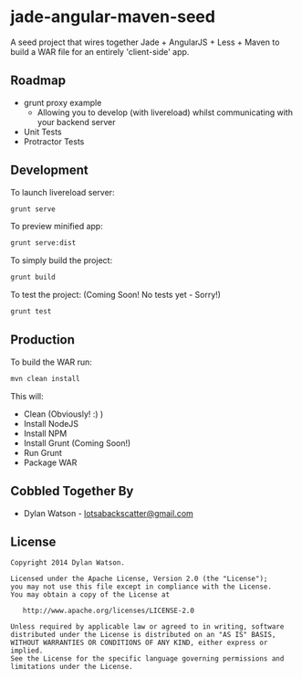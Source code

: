 jade-angular-maven-seed
=======================

A seed project that wires together Jade + AngularJS + Less + Maven to build a WAR file for an entirely 'client-side' app.

Roadmap
--------
* grunt proxy example
    * Allowing you to develop (with livereload) whilst communicating with your backend server
* Unit Tests
* Protractor Tests


Development
--------

To launch livereload server:
```bash
grunt serve
```

To preview minified app:
```bash
grunt serve:dist
```

To simply build the project:
```bash
grunt build
```

To test the project: (Coming Soon! No tests yet - Sorry!)
```bash
grunt test
```

Production
--------
To build the WAR run:
```bash
mvn clean install
```
This will:
* Clean (Obviously! :) )
* Install NodeJS
* Install NPM
* Install Grunt (Coming Soon!)
* Run Grunt
* Package WAR

Cobbled Together By
--------

* Dylan Watson - <lotsabackscatter@gmail.com>

License
--------

    Copyright 2014 Dylan Watson.

    Licensed under the Apache License, Version 2.0 (the "License");
    you may not use this file except in compliance with the License.
    You may obtain a copy of the License at

       http://www.apache.org/licenses/LICENSE-2.0

    Unless required by applicable law or agreed to in writing, software
    distributed under the License is distributed on an "AS IS" BASIS,
    WITHOUT WARRANTIES OR CONDITIONS OF ANY KIND, either express or implied.
    See the License for the specific language governing permissions and
    limitations under the License.
